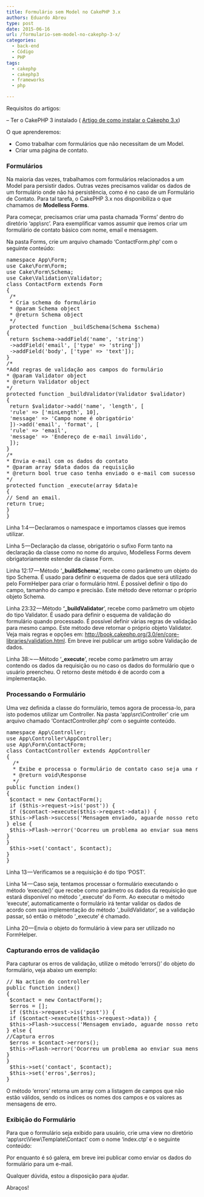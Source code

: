 ```yaml
---
title: Formulário sem Model no CakePHP 3.x
authors: Eduardo Abreu
type: post
date: 2015-06-16
url: /formulario-sem-model-no-cakephp-3-x/
categories:
  - back-end
  - Código
  - PHP
tags:
  - cakephp
  - cakephp3
  - frameworks
  - php

---
```

Requisitos do artigos:
  
&#8211; Ter o CakePHP 3 instalado ( <a href="https://medium.com/@eabreusantos/instalando-o-cakephp-3-0-2f2a155cb8b1" target="_blank">Artigo de como instalar o Cakephp 3.x</a>)

O que aprenderemos:

  * Como trabalhar com formulários que não necessitam de um Model.
  * Criar uma página de contato.

### Formulários

Na maioria das vezes, trabalhamos com formulários relacionados a um Model para persistir dados. Outras vezes precisamos validar os dados de um formulário onde não há persistência, como é no caso de um Formulário de Contato. Para tal tarefa, o CakePHP 3.x nos disponibiliza o que chamamos de **Modelless Forms**.

Para começar, precisamos criar uma pasta chamada &#8216;Forms&#8217; dentro do diretório &#8216;app\src&#8217;. Para exemplificar vamos assumir que iremos criar um formulário de contato básico com nome, email e mensagem.

Na pasta Forms, crie um arquivo chamado &#8216;ContactForm.php&#8217; com o seguinte conteúdo:

<pre class="lang-php">namespace App\Form;
use Cake\Form\Form;
use Cake\Form\Schema;
use Cake\Validation\Validator;
class ContactForm extends Form
{
 /*
 * Cria schema do formulário
 * @param Schema object
 * @return Schema object
 */
 protected function _buildSchema(Schema $schema)
{
 return $schema-&gt;addField('name', 'string')
 -&gt;addField('email', ['type' =&gt; 'string'])
 -&gt;addField('body', ['type' =&gt; 'text']);
}
/*
*Add regras de validação aos campos do formulário
* @param Validator object
* @return Validator object
*/
protected function _buildValidator(Validator $validator)
{
 return $validator-&gt;add('name', 'length', [
 'rule' =&gt; ['minLength', 10],
 'message' =&gt; 'Campo nome é obrigatório'
 ])-&gt;add('email', 'format', [
 'rule' =&gt; 'email',
 'message' =&gt; 'Endereço de e-mail inválido',
 ]);
}
/*
* Envia e-mail com os dados do contato
* @param array $data dados da requisição
* @return bool true caso tenha enviado o e-mail com sucesso
*/
protected function _execute(array $data)e
{
// Send an email.
return true;
}
}</pre>

Linha 1:4 — Declaramos o namespace e importamos classes que iremos utilizar.

Linha 5 — Declaração da classe, obrigatório o sufixo Form tanto na declaração da classe como no nome do arquivo, Modelless Forms devem obrigatoriamente estender da classe Form.

Linha 12:17 — Método &#8216;**_buildSchema**&#8216;, recebe como parâmetro um objeto do tipo Schema. É usado para definir o esquema de dados que será utilizado pelo FormHelper para criar o formulário html. É possível definir o tipo do campo, tamanho do campo e precisão. Este método deve retornar o próprio objeto Schema.

Linha 23:32 — Método **&#8216;_buildValidator**&#8216;, recebe como parâmetro um objeto do tipo Validator. É usado para definir o esquema de validação do formulário quando processado. É possível definir várias regras de validação para mesmo campo. Este método deve retornar o próprio objeto Validator. Veja mais regras e opções em: <a href="http://book.cakephp.org/3.0/en/core-libraries/validation.html" target="_blank">http://book.cakephp.org/3.0/en/core-libraries/validation.html</a>. Em breve irei publicar um artigo sobre Validação de dados.

Linha 38:~ — Método &#8216;**_execute**&#8216;, recebe como parâmetro um array contendo os dados da requisição ou no caso os dados do formulário que o usuário preencheu. O retorno deste método é de acordo com a implementação.

### Processando o Formulário

Uma vez definida a classe do formulário, temos agora de processa-lo, para isto podemos utilizar um Controller. Na pasta &#8216;app\src\Controller&#8217; crie um arquivo chamado &#8216;ContactController.php&#8217; com o seguinte conteúdo.

<pre class="lang-php">namespace App\Controller;
use App\Controller\AppController;
use App\Form\ContactForm;
class ContactController extends AppController
{
  /*
  * Exibe e processa o formulário de contato caso seja uma requisição post
  * @return void\Response
  */
public function index()
{
 $contact = new ContactForm();
 if ($this-&gt;request-&gt;is('post')) {
 if ($contact-&gt;execute($this-&gt;request-&gt;data)) {
 $this-&gt;Flash-&gt;success('Mensagem enviado, aguarde nosso retorno.');
} else {
 $this-&gt;Flash-&gt;error('Ocorreu um problema ao enviar sua mensagem.');
}
}
 $this-&gt;set('contact', $contact);
}
}</pre>

Linha 13 — Verificamos se a requisição é do tipo &#8216;POST&#8217;.

Linha 14 — Caso seja, tentamos processar o formulário executando o método &#8216;execute()&#8217; que recebe como parâmetro os dados da requisição que estará disponível no método &#8216;\_execute&#8217; do Form. Ao executar o método &#8216;execute&#8217;, automaticamente o formulário irá tentar validar os dados de acordo com sua implementação do método &#8216;\_buildValidator&#8217;, se a validação passar, só então o método &#8216;_execute&#8217; é chamado.

Linha 20 — Envia o objeto do formulário à view para ser utilizado no FormHelper.

### Capturando erros de validação

Para capturar os erros de validação, utilize o método &#8216;errors()&#8217; do objeto do formulário, veja abaixo um exemplo:

<pre class="lang-php ">// Na action do controller
public function index()
{
 $contact = new ContactForm();
 $erros = [];
 if ($this-&gt;request-&gt;is('post')) {
 if ($contact-&gt;execute($this-&gt;request-&gt;data)) {
 $this-&gt;Flash-&gt;success('Mensagem enviado, aguarde nosso retorno.');
} else {
//Captura <span class="hiddenGrammarError">erros
 $erros</span> = $contact-&gt;errors();
 $this-&gt;Flash-&gt;error('Ocorreu um problema ao enviar sua mensagem.');
}
}
 $this-&gt;set('contact', $contact);
 $this-&gt;set('erros',$erros);
}</pre>

O método &#8216;errors&#8217; retorna um array com a listagem de campos que não estão válidos, sendo os índices os nomes dos campos e os valores as mensagens de erro.

### Exibição do Formulário

Para que o formulário seja exibido para usuário, crie uma view no diretório &#8216;app\src\View\Template\Contact&#8217; com o nome &#8216;index.ctp&#8217; e o seguinte conteúdo:

Por enquanto é só galera, em breve irei publicar como enviar os dados do formulário para um e-mail.

Qualquer dúvida, estou a disposição para ajudar.

Abraços!